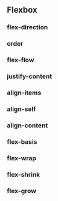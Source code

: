 ## Flexbox

### flex-direction

### order

### flex-flow

### justify-content

### align-items

### align-self

### align-content

### flex-basis

### flex-wrap

### flex-shrink

### flex-grow